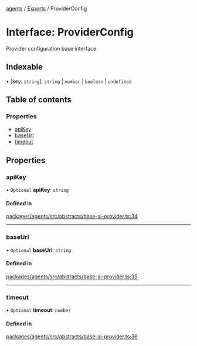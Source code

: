 <!-- 
 ⚠️  AUTO-GENERATED FILE - DO NOT EDIT MANUALLY
 This file is automatically generated by scripts/docs-generator.js
 To make changes, edit the source TypeScript files or update the generator script
-->

[agents](../../) / [Exports](../modules) / ProviderConfig

# Interface: ProviderConfig

Provider configuration base interface

## Indexable

▪ [key: `string`]: `string` \| `number` \| `boolean` \| `undefined`

## Table of contents

### Properties

- [apiKey](ProviderConfig#apikey)
- [baseUrl](ProviderConfig#baseurl)
- [timeout](ProviderConfig#timeout)

## Properties

### apiKey

• `Optional` **apiKey**: `string`

#### Defined in

[packages/agents/src/abstracts/base-ai-provider.ts:34](https://github.com/woojubb/robota/blob/d84cd2e1e6915e9f7e9aff8f9b06df02e55c139b/packages/agents/src/abstracts/base-ai-provider.ts#L34)

___

### baseUrl

• `Optional` **baseUrl**: `string`

#### Defined in

[packages/agents/src/abstracts/base-ai-provider.ts:35](https://github.com/woojubb/robota/blob/d84cd2e1e6915e9f7e9aff8f9b06df02e55c139b/packages/agents/src/abstracts/base-ai-provider.ts#L35)

___

### timeout

• `Optional` **timeout**: `number`

#### Defined in

[packages/agents/src/abstracts/base-ai-provider.ts:36](https://github.com/woojubb/robota/blob/d84cd2e1e6915e9f7e9aff8f9b06df02e55c139b/packages/agents/src/abstracts/base-ai-provider.ts#L36)
